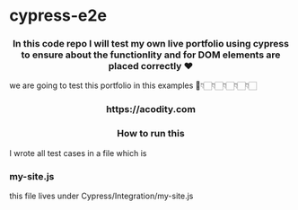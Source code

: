 # cypress-e2e



<h3 align="center">In this code repo I will test my own live portfolio using cypress to ensure about the functionlity and for DOM elements are placed correctly ❤</h3>

we are going to test this portfolio in this examples 🏻👇🏻👇🏻👇🏻👇🏻👇🏻
<h3 align="center">https://acodity.com</h3>

<h3 align="center">How to run this</h3>

I wrote all test cases in a file which is <h3>my-site.js</h3>

this file lives under Cypress/Integration/my-site.js


